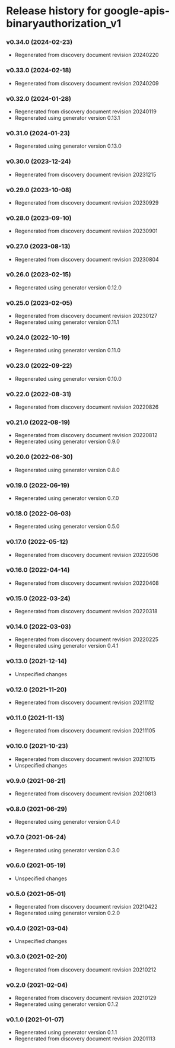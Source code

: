 # Release history for google-apis-binaryauthorization_v1

### v0.34.0 (2024-02-23)

* Regenerated from discovery document revision 20240220

### v0.33.0 (2024-02-18)

* Regenerated from discovery document revision 20240209

### v0.32.0 (2024-01-28)

* Regenerated from discovery document revision 20240119
* Regenerated using generator version 0.13.1

### v0.31.0 (2024-01-23)

* Regenerated using generator version 0.13.0

### v0.30.0 (2023-12-24)

* Regenerated from discovery document revision 20231215

### v0.29.0 (2023-10-08)

* Regenerated from discovery document revision 20230929

### v0.28.0 (2023-09-10)

* Regenerated from discovery document revision 20230901

### v0.27.0 (2023-08-13)

* Regenerated from discovery document revision 20230804

### v0.26.0 (2023-02-15)

* Regenerated using generator version 0.12.0

### v0.25.0 (2023-02-05)

* Regenerated from discovery document revision 20230127
* Regenerated using generator version 0.11.1

### v0.24.0 (2022-10-19)

* Regenerated using generator version 0.11.0

### v0.23.0 (2022-09-22)

* Regenerated using generator version 0.10.0

### v0.22.0 (2022-08-31)

* Regenerated from discovery document revision 20220826

### v0.21.0 (2022-08-19)

* Regenerated from discovery document revision 20220812
* Regenerated using generator version 0.9.0

### v0.20.0 (2022-06-30)

* Regenerated using generator version 0.8.0

### v0.19.0 (2022-06-19)

* Regenerated using generator version 0.7.0

### v0.18.0 (2022-06-03)

* Regenerated using generator version 0.5.0

### v0.17.0 (2022-05-12)

* Regenerated from discovery document revision 20220506

### v0.16.0 (2022-04-14)

* Regenerated from discovery document revision 20220408

### v0.15.0 (2022-03-24)

* Regenerated from discovery document revision 20220318

### v0.14.0 (2022-03-03)

* Regenerated from discovery document revision 20220225
* Regenerated using generator version 0.4.1

### v0.13.0 (2021-12-14)

* Unspecified changes

### v0.12.0 (2021-11-20)

* Regenerated from discovery document revision 20211112

### v0.11.0 (2021-11-13)

* Regenerated from discovery document revision 20211105

### v0.10.0 (2021-10-23)

* Regenerated from discovery document revision 20211015
* Unspecified changes

### v0.9.0 (2021-08-21)

* Regenerated from discovery document revision 20210813

### v0.8.0 (2021-06-29)

* Regenerated using generator version 0.4.0

### v0.7.0 (2021-06-24)

* Regenerated using generator version 0.3.0

### v0.6.0 (2021-05-19)

* Unspecified changes

### v0.5.0 (2021-05-01)

* Regenerated from discovery document revision 20210422
* Regenerated using generator version 0.2.0

### v0.4.0 (2021-03-04)

* Unspecified changes

### v0.3.0 (2021-02-20)

* Regenerated from discovery document revision 20210212

### v0.2.0 (2021-02-04)

* Regenerated from discovery document revision 20210129
* Regenerated using generator version 0.1.2

### v0.1.0 (2021-01-07)

* Regenerated using generator version 0.1.1
* Regenerated from discovery document revision 20201113

